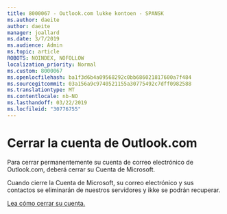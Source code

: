 ```yaml
---
title: 8000067 - Outlook.com lukke kontoen - SPANSK
ms.author: daeite
author: daeite
manager: joallard
ms.date: 3/7/2019
ms.audience: Admin
ms.topic: article
ROBOTS: NOINDEX, NOFOLLOW
localization_priority: Normal
ms.custom: 8000067
ms.openlocfilehash: ba1f3d6b4a09568292c0bb686021817600a7f484
ms.sourcegitcommit: 03a156a9c9740521155a30775492c7dff0982588
ms.translationtype: MT
ms.contentlocale: nb-NO
ms.lasthandoff: 03/22/2019
ms.locfileid: "30776755"
---
```

# <a name="cerrar-la-cuenta-de-outlookcom"></a>Cerrar la cuenta de Outlook.com

Para cerrar permanentemente su cuenta de correo electrónico de Outlook.com, deberá cerrar su Cuenta de Microsoft.

Cuando cierre la Cuenta de Microsoft, su correo electrónico y sus contactos se eliminarán de nuestros servidores y ikke se podrán recuperar.

[Lea cómo cerrar su cuenta.](https://support.office.com/es-es/article/cerrar-la-cuenta-de-outlook-com-564b801e-2a47-4cb2-afa8-12ead3185038?ui=es-ES&rs=es-ES&ad=ES)